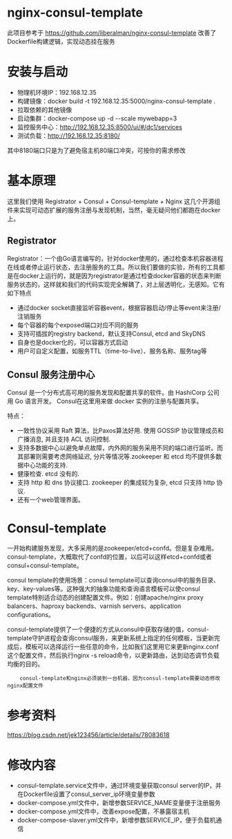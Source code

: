 # nginx-consul-template

此项目参考于 https://github.com/liberalman/nginx-consul-template
改善了Dockerfile构建逻辑，实现动态挂在服务

# 安装与启动

* 物理机环境IP：192.168.12.35
* 构建镜像：docker build -t 192.168.12.35:5000/nginx-consul-template .
* 拉取依赖的其他镜像
* 启动集群：docker-compose up -d --scale mywebapp=3
* 监控服务中心：http://192.168.12.35:8500/ui/#/dc1/services
* 测试负载：http://192.168.12.35:8180/

其中8180端口只是为了避免宿主机80端口冲突，可按你的需求修改 



# 基本原理

这里我们使用 Registrator + Consul + Consul-template + Nginx 这几个开源组件来实现可动态扩展的服务注册与发现机制，当然，毫无疑问他们都跑在docker上。

## Registrator

Registrator：一个由Go语言编写的，针对docker使用的，通过检查本机容器进程在线或者停止运行状态，去注册服务的工具。所以我们要做的实验，所有的工具都是在docker上运行的，就是因为registrator是通过检查docker容器的状态来判断服务状态的，这样就和我们的代码实现完全解耦了，对上层透明化，无感知。它有如下特点

* 通过docker socket直接监听容器event，根据容器启动/停止等event来注册/注销服务
* 每个容器的每个exposed端口对应不同的服务
* 支持可插拔的registry backend，默认支持Consul, etcd and SkyDNS
* 自身也是docker化的，可以容器方式启动
* 用户可自定义配置，如服务TTL（time-to-live）、服务名称、服务tag等

## Consul 服务注册中心

Consul 是一个分布式高可用的服务发现和配置共享的软件。由 HashiCorp 公司用 Go 语言开发。
Consul在这里用来做 docker 实例的注册与配置共享。

特点：

* 一致性协议采用 Raft 算法，比Paxos算法好用. 使用 GOSSIP 协议管理成员和广播消息, 并且支持 ACL 访问控制.
* 支持多数据中心以避免单点故障，内外网的服务采用不同的端口进行监听。而其部署则需要考虑网络延迟, 分片等情况等.zookeeper 和 etcd 均不提供多数据中心功能的支持.
* 健康检查. etcd 没有的.
* 支持 http 和 dns 协议接口. zookeeper 的集成较为复杂, etcd 只支持 http 协议.
* 还有一个web管理界面。

# Consul-template

一开始构建服务发现，大多采用的是zookeeper/etcd+confd。但是复杂难用。consul-template，大概取代了confd的位置，以后可以这样etcd+confd或者consul+consul-template。

consul template的使用场景：consul template可以查询consul中的服务目录、key、key-values等。这种强大的抽象功能和查询语言模板可以使consul template特别适合动态的创建配置文件。例如：创建apache/nginx proxy balancers、haproxy backends、varnish servers、application configurations。

consul-template提供了一个便捷的方式从consul中获取存储的值，consul-template守护进程会查询consul服务，来更新系统上指定的任何模板，当更新完成后，模板可以选择运行一些任意的命令，比如我们这里用它来更新nginx.conf这个配置文件，然后执行nginx -s reload命令，以更新路由，达到动态调节负载均衡的目的。


```
    consul-template和nginx必须装到一台机器，因为consul-template需要动态修改nginx配置文件
```

# 参考资料
https://blog.csdn.net/jek123456/article/details/78083618


# 修改内容

* consul-template.service文件中，通过环境变量获取consul server的IP，并在Dockerfile设置了consul_server_ip环境变量参数
* docker-compose.yml文件中，新增参数SERVICE_NAME变量便于注册服务
* docker-compose.yml文件中，改善expose配置，不暴露宿主机
* docker-compose-slaver.yml文件中，新增参数SERVICE_IP，便于负载机通信


